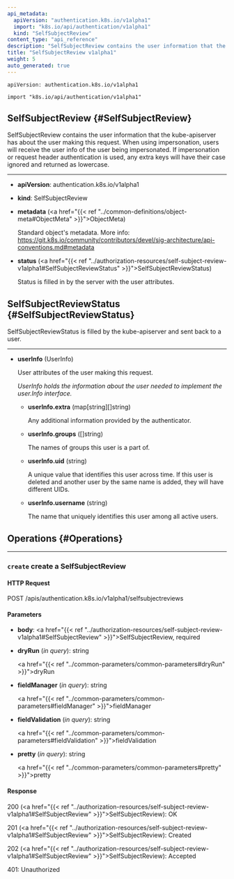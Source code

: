```yaml
---
api_metadata:
  apiVersion: "authentication.k8s.io/v1alpha1"
  import: "k8s.io/api/authentication/v1alpha1"
  kind: "SelfSubjectReview"
content_type: "api_reference"
description: "SelfSubjectReview contains the user information that the kube-apiserver has about the user making this request."
title: "SelfSubjectReview v1alpha1"
weight: 5
auto_generated: true
---
```


<!--
The file is auto-generated from the Go source code of the component using a generic
[generator](https://github.com/kubernetes-sigs/reference-docs/). To learn how
to generate the reference documentation, please read
[Contributing to the reference documentation](/docs/contribute/generate-ref-docs/).
To update the reference content, please follow the
[Contributing upstream](/docs/contribute/generate-ref-docs/contribute-upstream/)
guide. You can file document formatting bugs against the
[reference-docs](https://github.com/kubernetes-sigs/reference-docs/) project.
-->

`apiVersion: authentication.k8s.io/v1alpha1`

`import "k8s.io/api/authentication/v1alpha1"`

## SelfSubjectReview {#SelfSubjectReview}

SelfSubjectReview contains the user information that the kube-apiserver has about the user making this request. When using impersonation, users will receive the user info of the user being impersonated. If impersonation or request header authentication is used, any extra keys will have their case ignored and returned as lowercase.

<hr>

- **apiVersion**: authentication.k8s.io/v1alpha1

- **kind**: SelfSubjectReview

- **metadata** (<a href="{{< ref "../common-definitions/object-meta#ObjectMeta" >}}">ObjectMeta</a>)

  Standard object's metadata. More info: https://git.k8s.io/community/contributors/devel/sig-architecture/api-conventions.md#metadata

- **status** (<a href="{{< ref "../authorization-resources/self-subject-review-v1alpha1#SelfSubjectReviewStatus" >}}">SelfSubjectReviewStatus</a>)

  Status is filled in by the server with the user attributes.

## SelfSubjectReviewStatus {#SelfSubjectReviewStatus}

SelfSubjectReviewStatus is filled by the kube-apiserver and sent back to a user.

<hr>

- **userInfo** (UserInfo)

  User attributes of the user making this request.

  <a name="UserInfo"></a>
  _UserInfo holds the information about the user needed to implement the user.Info interface._

  - **userInfo.extra** (map[string][]string)

    Any additional information provided by the authenticator.

  - **userInfo.groups** ([]string)

    The names of groups this user is a part of.

  - **userInfo.uid** (string)

    A unique value that identifies this user across time. If this user is deleted and another user by the same name is added, they will have different UIDs.

  - **userInfo.username** (string)

    The name that uniquely identifies this user among all active users.

## Operations {#Operations}

<hr>

### `create` create a SelfSubjectReview

#### HTTP Request

POST /apis/authentication.k8s.io/v1alpha1/selfsubjectreviews

#### Parameters

- **body**: <a href="{{< ref "../authorization-resources/self-subject-review-v1alpha1#SelfSubjectReview" >}}">SelfSubjectReview</a>, required

- **dryRun** (_in query_): string

  <a href="{{< ref "../common-parameters/common-parameters#dryRun" >}}">dryRun</a>

- **fieldManager** (_in query_): string

  <a href="{{< ref "../common-parameters/common-parameters#fieldManager" >}}">fieldManager</a>

- **fieldValidation** (_in query_): string

  <a href="{{< ref "../common-parameters/common-parameters#fieldValidation" >}}">fieldValidation</a>

- **pretty** (_in query_): string

  <a href="{{< ref "../common-parameters/common-parameters#pretty" >}}">pretty</a>

#### Response

200 (<a href="{{< ref "../authorization-resources/self-subject-review-v1alpha1#SelfSubjectReview" >}}">SelfSubjectReview</a>): OK

201 (<a href="{{< ref "../authorization-resources/self-subject-review-v1alpha1#SelfSubjectReview" >}}">SelfSubjectReview</a>): Created

202 (<a href="{{< ref "../authorization-resources/self-subject-review-v1alpha1#SelfSubjectReview" >}}">SelfSubjectReview</a>): Accepted

401: Unauthorized
